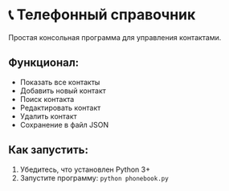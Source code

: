 # 📞 Телефонный справочник

Простая консольная программа для управления контактами.

## Функционал:
- Показать все контакты
- Добавить новый контакт
- Поиск контакта
- Редактировать контакт
- Удалить контакт
- Сохранение в файл JSON

## Как запустить:
1. Убедитесь, что установлен Python 3+
2. Запустите программу: `python phonebook.py`